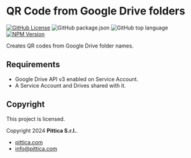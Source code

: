 # QR Code from Google Drive folders

[![GitHub License](https://img.shields.io/github/license/pittica/drive-folder-qrcode)](https://github.com/pittica/drive-folder-qrcode?tab=Apache-2.0-1-ov-file)
![GitHub package.json](https://img.shields.io/github/package-json/version/pittica/drive-folder-qrcode)
![GitHub top language](https://img.shields.io/github/languages/top/pittica/drive-folder-qrcode)
[![NPM Version](https://img.shields.io/npm/v/%40pittica%2Fdrive-folder-qrcode)](https://www.npmjs.com/package/@pittica/drive-folder-qrcode)

Creates QR codes from Google Drive folder names.

## Requirements

- Google Drive API v3 enabled on Service Account.
- A Service Account and Drives shared with it.

## Copyright

This project is licensed.

Copyright 2024 **Pittica S.r.l.**.

- [pittica.com](https://pittica.com)
- [info@pittica.com](mailto:info@pittica.com)

